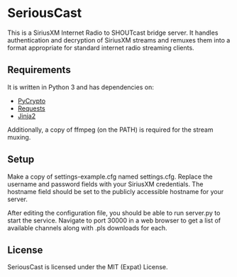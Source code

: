 # SeriousCast

This is a SiriusXM Internet Radio to SHOUTcast bridge server.
It handles authentication and decryption of SiriusXM streams and remuxes them
into a format appropriate for standard internet radio streaming clients.

## Requirements

It is written in Python 3 and has dependencies on:
* [PyCrypto](https://www.dlitz.net/software/pycrypto/)
* [Requests](http://docs.python-requests.org/en/latest/)
* [Jinja2](http://jinja.pocoo.org/docs/)

Additionally, a copy of ffmpeg (on the PATH) is required for the stream muxing.

## Setup

Make a copy of settings-example.cfg named settings.cfg. Replace the username and
password fields with your SiriusXM credentials. The hostname field should be
set to the publicly accessible hostname for your server.

After editing the configuration file, you should be able to run server.py
to start the service. Navigate to port 30000 in a web browser to get a list
of available channels along with .pls downloads for each.

## License

SeriousCast is licensed under the MIT (Expat) License.
